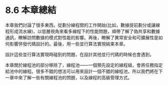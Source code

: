 # 8.6 本章總結

本章我們討論了很多東西。從劃分線程間的工作開始(比如，數據提前劃分或讓線程形成流水線)，以低層視角來看多線程下的性能問題，順帶了解了偽共享和數據通訊，瞭解訪問數據的模式對性能的影響。再後，瞭解了異常安全和可擴展性是如何影響併發代碼設計的。最後，用一些並行算法實現結束本章。

設計這些並行算法實現時碰到的問題，在設計其他並行代碼的時候也會遇到。

本章關於線程池的部分移除了，線程池——一個預先設定的線程組，會將任務指定給池中的線程。很多不錯的想法可以用來設計一個不錯的線程池，所以我們將在下一章中來了解一些有關線程池的問題，以及線程的高級管理方式。